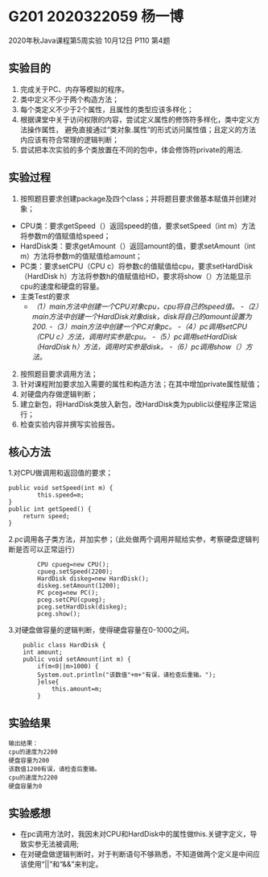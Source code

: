 # G201    2020322059   杨一博
2020年秋Java课程第5周实验 10月12日 P110 第4题

## 实验目的
1. 完成关于PC、内存等模拟的程序。
2. 类中定义不少于两个构造方法；
3. 每个类定义不少于2个属性，且属性的类型应该多样化；
4. 根据课堂中关于访问权限的内容，尝试定义属性的修饰符多样化，类中定义方法操作属性，
避免直接通过“类对象.属性”的形式访问属性值；且定义的方法内应该有符合常理的逻辑判断；
5. 尝试把本次实验的多个类放置在不同的包中，体会修饰符private的用法.

## 实验过程
1. 按照题目要求创建package及四个class；并将题目要求做基本赋值并创建对象；
+ CPU类：要求getSpeed（）返回speed的值，要求setSpeed（int m）方法将参数m的值赋值给speed；
+ HardDisk类：要求getAmount（）返回amount的值，要求setAmount（int m）方法将参数m的值赋值给amount；
+ PC类：要求setCPU（CPU c）将参数c的值赋值给cpu，要求setHardDisk（HardDisk h）方法将参数h的值赋值给HD，要求将show（）方法能显示cpu的速度和硬盘的容量。
+ 主类Test的要求
  - *（1）main方法中创建一个CPU对象cpu，cpu将自己的speed值。*
  -*（2）main方法中创建一个HardDisk对象disk，disk将自己的amount设置为200.*
  -*（3）main方法中创建一个PC对象pc。*
  -*（4）pc调用setCPU（CPU c）方法，调用时实参是cpu。*
  -*（5）pc调用setHardDisk（HardDisk h）方法，调用时实参是disk。*
  -*（6）pc调用show（）方法。*
2. 按照题目要求调用方法；
3. 针对课程附加要求加入需要的属性和构造方法；在其中增加private属性赋值；
4. 对硬盘内存做逻辑判断；
5. 建立新包，将HardDisk类放入新包，改HardDisk类为public以便程序正常运行；
6. 检查实验内容并撰写实验报告。

## 核心方法
1.对CPU做调用和返回值的要求；
```
public void setSpeed(int m) {
    	this.speed=m;
}
public int getSpeed() {
	return speed;  	
}
```

2.pc调用各子类方法，并加实参；（此处做两个调用并赋给实参，考察硬盘逻辑判断是否可以正常运行）
```
		CPU cpueg=new CPU();
		cpueg.setSpeed(2200);
		HardDisk diskeg=new HardDisk();
		diskeg.setAmount(1200);
		PC pceg=new PC();
		pceg.setCPU(cpueg);
		pceg.setHardDisk(diskeg);
		pceg.show();
```

3.对硬盘做容量的逻辑判断，使得硬盘容量在0-1000之间。
```
	public class HardDisk {
	int amount;
	public void setAmount(int m) {
		if(m<0||m>1000) {
		System.out.println("该数值"+m+"有误，请检查后重输。");
		}else{
			this.amount=m;
		}
```


## 实验结果
    输出结果：
    cpu的速度为2200
    硬盘容量为200
    该数值1200有误，请检查后重输。
    cpu的速度为2200
    硬盘容量为0

## 实验感想
- 在pc调用方法时，我因未对CPU和HardDisk中的属性做this.关键字定义，导致实参无法被调用;
- 在对硬盘做逻辑判断时，对于判断语句不够熟悉，不知道做两个定义是中间应该使用“||”和“&&”来判定。

